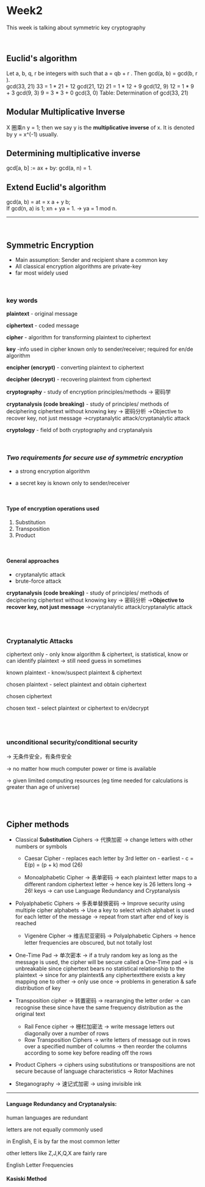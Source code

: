 # Week2
This week is talking about symmetric key cryptography

<br/>

## Euclid's algorithm
Let a, b, q, r be integers with such that a = qb + r . Then gcd(a, b) = gcd(b, r ).<br />
gcd(33, 21)
33 = 1 * 21 + 12 gcd(21, 12)
21 = 1 * 12 + 9 gcd(12, 9)
12 = 1 * 9 + 3 gcd(9, 3)
9 = 3 * 3 + 0 gcd(3, 0)
Table: Determination of gcd(33, 21)<br />

## Modular Multiplicative Inverse
X 圈乘n y = 1;
then we say y is the **multiplicative inverse** of x. It is denoted by y = x^(-1) usually. <br />

## Determining multiplicative inverse
gcd[a, b] := ax + by:
gcd(a, n) = 1.

## Extend Euclid's algorithm
gcd(a, b) = at = x a + y b;<br />
If gcd(n, a) is 1; xn + ya = 1. -> ya = 1 mod n.

<hr >
<br/>

## Symmetric Encryption
* Main assumption: Sender and recipient share a common key 
* All classical encryption algorithms are private-key
* far most widely used

<br/>

### key words

**plaintext** - original message

**ciphertext** - coded message

**cipher** - algorithm for transforming plaintext to ciphertext

**key** -info used in cipher known only to sender/receiver; required for en/de algorithm

**encipher (encrypt)** - converting plaintext to ciphertext

**decipher (decrypt)** - recovering plaintext from ciphertext

**cryptography** - study of encryption principles/methods -> 密码学

**cryptanalysis (code breaking)** - study of principles/ methods of deciphering ciphertext without knowing key -> 密码分析 ->Objective to recover key, not just message ->cryptanalytic attack/cryptanalytic attack

**cryptology** - field of both cryptography and cryptanalysis
<br/>

<br />

### *Two requirements for secure use of symmetric encryption*

* a strong encryption algorithm

* a secret key is known only to sender/receiver

<br/>

#### Type of encryption operations used

1. Substitution
2. Transposition
3. Product

<br/>

#### General approaches

* cryptanalytic attack
* brute-force attack

**cryptanalysis (code breaking)** - study of principles/ methods of deciphering ciphertext without knowing key -> 密码分析 ->**Objective to recover key, not just message** ->cryptanalytic attack/cryptanalytic attack

<br/>
<br/>

### Cryptanalytic Attacks

ciphertext only - only know algorithm & ciphertext, is statistical, know or can identify plaintext -> still need guess in sometimes

known plaintext - know/suspect plaintext & ciphertext

chosen plaintext - select plaintext and obtain ciphertext

chosen ciphertext

chosen text - select plaintext or ciphertext to en/decrypt

<br/>
<br/>

### unconditional security/conditional security 

-> 无条件安全，有条件安全

-> no matter how much computer power or time is available

-> given limited computing resources (eg time needed for calculations is greater than age of universe)

<br/>
<br/>

## Cipher methods

* Classical **Substitution** Ciphers -> 代换加密 -> change letters with other numbers or symbols

  * Caesar Cipher - replaces each letter by 3rd letter on - earliest - c = E(p) = (p + k) mod (26)

  * Monoalphabetic Cipher -> 表单密码 -> each plaintext letter maps to a different random ciphertext letter -> hence key is 26 letters long -> 26! keys -> can use Language Redundancy and Cryptanalysis
* Polyalphabetic Ciphers -> 多表单替换密码 -> Improve security using multiple cipher alphabets -> Use a key to select which alphabet is used for each letter of the message -> repeat from start after end of key is reached
  * Vigenère Cipher -> 维吉尼亚密码 -> Polyalphabetic Ciphers -> hence letter frequencies are obscured, but not totally lost
* One-Time Pad -> 单次密本 -> if a truly random key as long as the message is used, the cipher will be secure called a One-Time pad -> is unbreakable since ciphertext bears no statistical relationship to the plaintext -> since for any plaintext& any ciphertextthere exists a key mapping one to other -> only use once -> problems in generation & safe distribution of key
* Transposition cipher -> 转置密码 -> rearranging the letter order -> can recognise these since have the same frequency distribution as the original text
  * Rail Fence cipher -> 栅栏加密法 -> write message letters out diagonally over a number of rows
  * Row Transposition Ciphers -> write letters of message out in rows over a specified number of columns -> then reorder the columns according to some key before reading off the rows
* Product Ciphers -> ciphers using substitutions or transpositions are not secure because of language characteristics -> Rotor Machines
* Steganography -> 速记式加密 -> using invisible ink


***

#### Language Redundancy and Cryptanalysis:

human languages are redundant

letters are not equally commonly used

in English, E is by far the most common letter

other letters like Z,J,K,Q,X are fairly rare

English Letter Frequencies



#### Kasiski Method




















